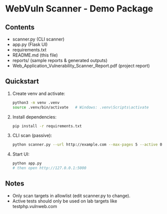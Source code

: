 
# WebVuln Scanner - Demo Package

## Contents
- scanner.py (CLI scanner)
- app.py (Flask UI)
- requirements.txt
- README.md (this file)
- reports/ (sample reports & generated outputs)
- Web_Application_Vulnerability_Scanner_Report.pdf (project report)

## Quickstart
1. Create venv and activate:
   ```bash
   python3 -m venv .venv
   source .venv/bin/activate   # Windows: .venv\Scripts\activate
   ```
2. Install dependencies:
   ```bash
   pip install -r requirements.txt
   ```
3. CLI scan (passive):
   ```bash
   python scanner.py --url http://example.com --max-pages 5 --active 0
   ```
4. Start UI:
   ```bash
   python app.py
   # then open http://127.0.0.1:5000
   ```

## Notes
- Only scan targets in allowlist (edit scanner.py to change).
- Active tests should only be used on lab targets like testphp.vulnweb.com
